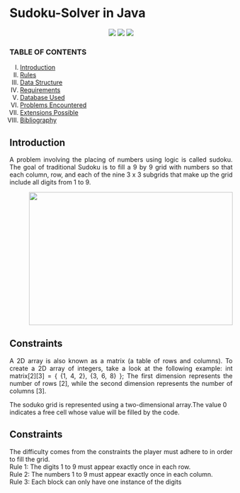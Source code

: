  # Sudoku-Solver in Java
 <p align="center">
<img src="https://img.shields.io/badge/Aarti Mattoo-pink">
<img src="https://badges.frapsoft.com/os/v1/open-source.svg?v=103">
<img src="https://img.shields.io/badge/Contributions-Welcome-brightgreen">
 </p>
 
 

</p>
<h3> TABLE OF CONTENTS </h3>
<ol type="I">
    <li><a href="#intro"> Introduction  </a></li>
    <li><a href="#rules"> Rules </a></li>
    <li><a href="#assump"> Data Structure </a></li>
    <li><a href="#req"> Requirements </a></li>
    <li><a href="#database"> Database Used </a></li>
    <li><a href="#prob"> Problems Encountered </a></li>
    <li><a href="#extension"> Extensions Possible </a></li>
    <li><a href="#biblio"> Bibliography </a></li>
    
 </ol> 
 
<h2 id="intro">Introduction</h2>
<p align="justify">
A problem involving the placing of numbers using logic is called sudoku. The goal of traditional Sudoku is to fill a 9 by 9 grid with numbers so that each column, row, and each of the nine 3 x 3 subgrids that make up the grid include all digits from 1 to 9.
 </p> 



<p align="right">
  <img width="460" height="300" src="https://user-images.githubusercontent.com/116307514/218178730-a3c647e5-ed9b-4fd1-816d-332fbedeaff3.png">
</p>
<h2 id="rules">Constraints</h2>
<p align="justify">
 A 2D array is also known as a matrix (a table of rows and columns). To create a 2D array of integers, take a look at the following example: int matrix[2][3] = { {1, 4, 2}, {3, 6, 8} }; The first dimension represents the number of rows [2], while the second dimension represents the number of columns [3].
 </p>





The soduko grid is represented using a two-dimensional array.The value 0 indicates a free cell whose value will be filled by the code.


<h2 id="rules">Constraints</h2>
<p align="justify">
 The difficulty comes from the constraints the player must adhere to in order to fill the grid. <br>
Rule 1: The digits 1 to 9 must appear exactly once in each row.  <br>
Rule 2: The numbers 1 to 9 must appear exactly once in each column. <br>
Rule 3: Each block can only have one instance of the digits <br>
 </p>

